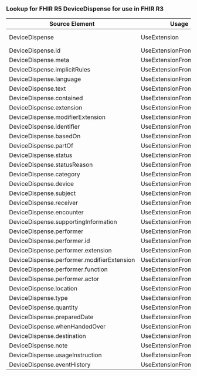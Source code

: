 ### Lookup for FHIR R5 DeviceDispense for use in FHIR R3

| Source Element | Usage | Target |
| -------------- | ----- | ------ |
| DeviceDispense | UseExtension | http://hl7.org/fhir/5.0/StructureDefinition/extension-DeviceDispense |
| DeviceDispense.id | UseExtensionFromAncestor | - |
| DeviceDispense.meta | UseExtensionFromAncestor | - |
| DeviceDispense.implicitRules | UseExtensionFromAncestor | - |
| DeviceDispense.language | UseExtensionFromAncestor | - |
| DeviceDispense.text | UseExtensionFromAncestor | - |
| DeviceDispense.contained | UseExtensionFromAncestor | - |
| DeviceDispense.extension | UseExtensionFromAncestor | - |
| DeviceDispense.modifierExtension | UseExtensionFromAncestor | - |
| DeviceDispense.identifier | UseExtensionFromAncestor | - |
| DeviceDispense.basedOn | UseExtensionFromAncestor | - |
| DeviceDispense.partOf | UseExtensionFromAncestor | - |
| DeviceDispense.status | UseExtensionFromAncestor | - |
| DeviceDispense.statusReason | UseExtensionFromAncestor | - |
| DeviceDispense.category | UseExtensionFromAncestor | - |
| DeviceDispense.device | UseExtensionFromAncestor | - |
| DeviceDispense.subject | UseExtensionFromAncestor | - |
| DeviceDispense.receiver | UseExtensionFromAncestor | - |
| DeviceDispense.encounter | UseExtensionFromAncestor | - |
| DeviceDispense.supportingInformation | UseExtensionFromAncestor | - |
| DeviceDispense.performer | UseExtensionFromAncestor | - |
| DeviceDispense.performer.id | UseExtensionFromAncestor | - |
| DeviceDispense.performer.extension | UseExtensionFromAncestor | - |
| DeviceDispense.performer.modifierExtension | UseExtensionFromAncestor | - |
| DeviceDispense.performer.function | UseExtensionFromAncestor | - |
| DeviceDispense.performer.actor | UseExtensionFromAncestor | - |
| DeviceDispense.location | UseExtensionFromAncestor | - |
| DeviceDispense.type | UseExtensionFromAncestor | - |
| DeviceDispense.quantity | UseExtensionFromAncestor | - |
| DeviceDispense.preparedDate | UseExtensionFromAncestor | - |
| DeviceDispense.whenHandedOver | UseExtensionFromAncestor | - |
| DeviceDispense.destination | UseExtensionFromAncestor | - |
| DeviceDispense.note | UseExtensionFromAncestor | - |
| DeviceDispense.usageInstruction | UseExtensionFromAncestor | - |
| DeviceDispense.eventHistory | UseExtensionFromAncestor | - |

